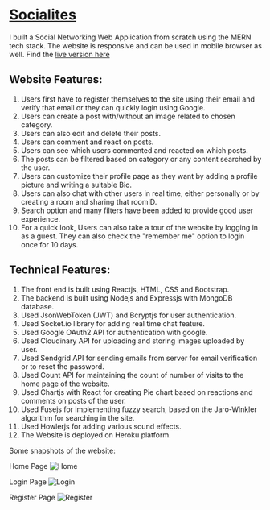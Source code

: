 # [Socialites](https://socialites-karthikey.herokuapp.com/)
I built a Social Networking Web Application from scratch using the MERN tech stack. The website is responsive and can be used in mobile browser as well. Find the [live version here](https://socialites-karthikey.herokuapp.com/)


## Website Features:
1. Users first have to register themselves to the site using their email and verify that email or they can quickly login using Google.
2. Users can create a post with/without an image related to chosen category. 
3. Users can also edit and delete their posts.
4. Users can comment and react on posts.
5. Users can see which users commented and reacted on which posts.
6. The posts can be filtered based on category or any content searched by the user.
7. Users can customize their profile page as they want by adding a profile picture and writing a suitable Bio.
8. Users can also chat with other users in real time, either personally or by creating a room and sharing that roomID.
9. Search option and many filters have been added to provide good user experience.
10. For a quick look, Users can also take a tour of the website by logging in as a guest. They can also check the "remember me" option to login once for 10 days.


## Technical Features:
1. The front end is built using Reactjs, HTML, CSS and Bootstrap.
2. The backend is built using Nodejs and Expressjs with MongoDB database.
3. Used JsonWebToken (JWT) and Bcryptjs for user authentication.
4. Used Socket.io library for adding real time chat feature.
5. Used Google OAuth2 API for authentication with google.
6. Used Cloudinary API for uploading and storing images uploaded by user.
7. Used Sendgrid API for sending emails from server for email verification or to reset the password.
8. Used Count API for maintaining the count of number of visits to the home page of the website.
9. Used Chartjs with React for creating Pie chart based on reactions and comments on posts of the user.
10. Used Fusejs for implementing fuzzy search, based on the Jaro-Winkler algorithm for searching in the site.
11. Used Howlerjs for adding various sound effects.
12. The Website is deployed on Heroku platform.

Some snapshots of the website:

Home Page
![Home](https://user-images.githubusercontent.com/66271249/105611159-ad32b500-5dd9-11eb-9689-29163e097d40.PNG)

Login Page
![Login](https://user-images.githubusercontent.com/66271249/105611161-adcb4b80-5dd9-11eb-8aff-7751aeb14e63.PNG)

Register Page
![Register](https://user-images.githubusercontent.com/66271249/105611162-aefc7880-5dd9-11eb-9c98-805d4199fa11.PNG)
